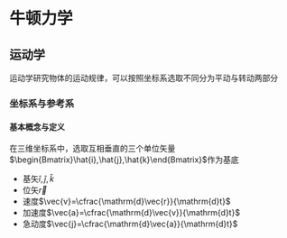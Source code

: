 # 牛顿力学

## 运动学

运动学研究物体的运动规律，可以按照坐标系选取不同分为平动与转动两部分

### 坐标系与参考系

#### 基本概念与定义

在三维坐标系中，选取互相垂直的三个单位矢量$\begin{Bmatrix}\hat{i},\hat{j},\hat{k}\end{Bmatrix}$作为基底

* 基矢$\hat{i},\hat{j},\hat{k}$
* 位矢$\vec{r}$
* 速度$\vec{v}=\cfrac{\mathrm{d}\vec{r}}{\mathrm{d}t}$
* 加速度$\vec{a}=\cfrac{\mathrm{d}\vec{v}}{\mathrm{d}t}$
* 急动度$\vec{j}=\cfrac{\mathrm{d}\vec{a}}{\mathrm{d}t}$

